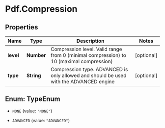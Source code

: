 # Pdf.Compression

## Properties
Name | Type | Description | Notes
------------ | ------------- | ------------- | -------------
**level** | **Number** | Compression level. Valid range from 0 (minimal compression) to 10 (maximal compression) | [optional] 
**type** | **String** | Compression type. ADVANCED is only allowed and should be used with the ADVANCED engine | [optional] 


<a name="TypeEnum"></a>
## Enum: TypeEnum


* `NONE` (value: `"NONE"`)

* `ADVANCED` (value: `"ADVANCED"`)





